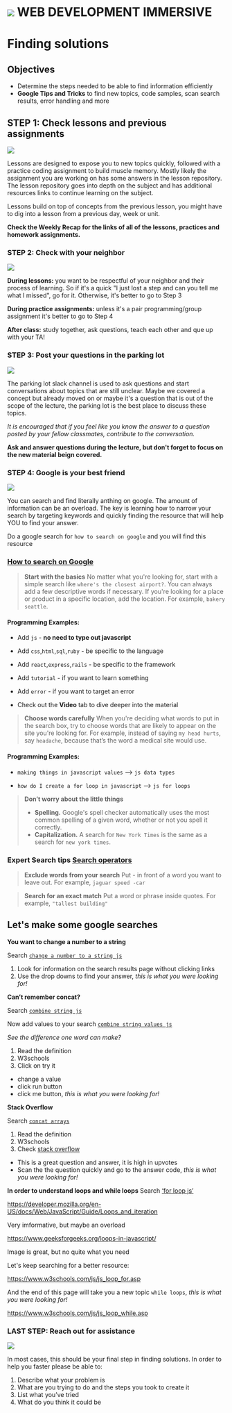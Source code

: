 # ![](https://ga-dash.s3.amazonaws.com/production/assets/logo-9f88ae6c9c3871690e33280fcf557f33.png)  WEB DEVELOPMENT IMMERSIVE

# Finding solutions

## Objectives
* Determine the steps needed to be able to find information efficiently 
* <b>Google Tips and Tricks</b> to find new topics, code samples, scan search results, error handling and more


## STEP 1: Check lessons and previous assignments

![](https://media.giphy.com/media/5zbj7HTomGwJa37pWO/giphy.gif)

Lessons are designed to expose you to new topics quickly, followed with a practice coding assignment to build muscle memory.  Mostly likely the assignment you are working on has some answers in the lesson repository. The lesson repository goes into depth on the subject and has additional resources links to continue learning on the subject.

Lessons build on top of concepts from the previous lesson, you might have to dig into a lesson from a previous day, week or unit.

<b>Check the Weekly Recap for the links of all of the lessons, practices and homework assignments.</b>

### STEP 2: Check with your neighbor

![](https://media.giphy.com/media/l3q2XTm3SOFLgtx8k/giphy.gif)

**During lessons:** you want to be respectful of your neighbor and their process of learning. So if it's a quick "I just lost a step and can you tell me what I missed", go for it. Otherwise, it's better to go to Step 3

**During practice assignments:** unless it's a pair programming/group assignment it's better to go to Step 4

**After class:** study together, ask questions, teach each other and que up with your TA!


### STEP 3: Post your questions in the parking lot

![](https://media.giphy.com/media/l0He9nwYaiP7M7zEs/giphy.gif)

The parking lot slack channel is used to ask questions and start conversations about topics that are still unclear. Maybe we covered a concept but already moved on or maybe it's a question that is out of the scope of the lecture, the parking lot is the best place to discuss these topics. 

*It is encouraged that if you feel like you know the answer to a question posted by your fellow classmates, contribute to the conversation.*

**Ask and answer questions during the lecture, but don't forget to focus on the new material beign covered.**


### STEP 4: Google is your best friend


![](https://media.giphy.com/media/o1sHpyku3WDrW/giphy.gif)

You can search and find literally anthing on google. The amount of information can be an overload. The key is learning how to narrow your search by targeting keywords and quickly finding the resource that will help YOU to find your answer. 

Do a google search for ```how to search on google``` and you will find this resource 
### [How to search on Google](https://support.google.com/websearch/answer/134479?hl=en)

> **Start with the basics**
> No matter what you're looking for, start with a simple search like `where's the closest airport?`. You can always add a few descriptive words if necessary.
If you're looking for a place or product in a specific location, add the location. For example, `bakery seattle`. 

#### Programming Examples: 
* Add `js` - **no need to type out javascript**
* Add `css`,`html`,`sql`,`ruby` - be specific to the language
* Add `react`,`express`,`rails` - be specific to the framework

* Add `tutorial` - if you want to learn something
* Add `error` - if you want to target an error
* Check out the **Video** tab to dive deeper into the material

> **Choose words carefully**
> When you're deciding what words to put in the search box, try to choose words that are likely to appear on the site you're looking for. For example, instead of saying `my head hurts`, say `headache`, because that’s the word a medical site would use.

#### Programming Examples: 

* `making things in javascript values` —> `js data types`

* `how do I create a for loop in javascript` —> `js for loops`


> **Don’t worry about the little things**
> * **Spelling.** Google's spell checker automatically uses the most common spelling of a given word, whether or not you spell it correctly. 
> * **Capitalization.** A search for `New York Times` is the same as a search for `new york times`.


### Expert Search tips [Search operators](https://support.google.com/websearch/answer/2466433)

> **Exclude words from your search**
> Put - in front of a word you want to leave out. For example, `jaguar speed -car`

> **Search for an exact match**
> Put a word or phrase inside quotes. For example, `"tallest building"` 

## Let's make some google searches

**You want to change a number to a string**

Search [`change a number to a string js`](
https://www.google.com/search?ei=5Pd2XOXEKcGQ_Qal6rywAw&q=change+a+number+to+a+string+js&oq=change+a+number+to+a+string+js&gs_l=psy-ab.3..0i22i30l2.9745.17598..18138...0.0..0.225.2453.24j5j1......0....1..gws-wiz.......0i71j35i39j0i131j0j0i67j0i20i263j0i22i10i30.FKBMZLqyNCU)


1. Look for information on the search results page without clicking links
2. Use the drop downs to find your answer, *this is what you were looking for!*


**Can’t remember concat?**

Search [`combine string js`](https://www.google.com/search?client=firefox-b-1-d&q=combine+string+js)

Now add values to your search [`combine string values js`](https://www.google.com/search?client=firefox-b-1-d&ei=tER3XPihFKeQ_Qa755DoCA&q=combine+string+values+js&oq=combine+string+values+js&gs_l=psy-ab.3..35i39.26752.28099..28307...0.0..0.299.904.3j3j1......0....1..gws-wiz.......0i71j0i8i30j0i8i7i30.1Idq0BCC3mU)

*See the difference one word can make?*
1. Read the definition
2. W3schools
3. Click on try it
  * change a value 
  * click run button
  * click me button, *this is what you were looking for!*

**Stack Overflow**

Search [`concat arrays`](https://www.google.com/search?client=firefox-b-1-d&q=concat+arrays)
1. Read the definition
2. W3schools
3. Check [stack overflow](https://stackoverflow.com/questions/3975170/javascript-how-to-join-combine-two-arrays-to-concatenate-into-one-array)
* This is a great question and answer, it is high in upvotes
* Scan the the question quickly and go to the answer code, *this is what you were looking for!*


**In order to understand loops and while loops**
Search [‘for loop js’](https://www.google.com/search?ei=bgp3XO6HI4z5_AaHmY-QCg&q=for+loop+js&oq=for+loop+js&gs_l=psy-ab.3..35i39j0j0i20i263j0l7.15307810.15307810..15308594...0.0..0.96.96.1......0....2j1..gws-wiz.......0i71.Al-lO1eot14)

https://developer.mozilla.org/en-US/docs/Web/JavaScript/Guide/Loops_and_iteration

Very imformative, but maybe an overload

https://www.geeksforgeeks.org/loops-in-javascript/

Image is great, but no quite what you need

Let's keep searching for a better resource:

https://www.w3schools.com/js/js_loop_for.asp

And the end of this page will take you a new topic `while loops`, *this is what you were looking for!*

https://www.w3schools.com/js/js_loop_while.asp




### LAST STEP: Reach out for assistance
![](https://media.giphy.com/media/IoXVrbzUIuvTy/giphy.gif)

In most cases, this should be your final step in finding solutions. In order to help you faster please be able to:
1. Describe what your problem is
2. What are you trying to do and the steps you took to create it
3. List what you’ve tried
4. What do you think it could be





